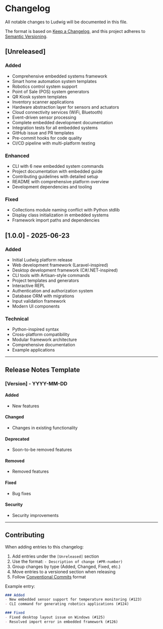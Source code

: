 # Changelog

All notable changes to Ludwig will be documented in this file.

The format is based on [Keep a Changelog](https://keepachangelog.com/en/1.0.0/),
and this project adheres to [Semantic Versioning](https://semver.org/spec/v2.0.0.html).

## [Unreleased]

### Added
- Comprehensive embedded systems framework
- Smart home automation system templates
- Robotics control system support
- Point of Sale (POS) system generators
- QR Kiosk system templates
- Inventory scanner applications
- Hardware abstraction layer for sensors and actuators
- Cloud connectivity services (WiFi, Bluetooth)
- Event-driven sensor processing
- Complete embedded development documentation
- Integration tests for all embedded systems
- GitHub issue and PR templates
- Pre-commit hooks for code quality
- CI/CD pipeline with multi-platform testing

### Enhanced
- CLI with 6 new embedded system commands
- Project documentation with embedded guide
- Contributing guidelines with detailed setup
- README with comprehensive platform overview
- Development dependencies and tooling

### Fixed
- Collections module naming conflict with Python stdlib
- Display class initialization in embedded systems
- Framework import paths and dependencies

## [1.0.0] - 2025-06-23

### Added
- Initial Ludwig platform release
- Web development framework (Laravel-inspired)
- Desktop development framework (C#/.NET-inspired)
- CLI tools with Artisan-style commands
- Project templates and generators
- Interactive REPL
- Authentication and authorization system
- Database ORM with migrations
- Input validation framework
- Modern UI components

### Technical
- Python-inspired syntax
- Cross-platform compatibility
- Modular framework architecture
- Comprehensive documentation
- Example applications

---

## Release Notes Template

### [Version] - YYYY-MM-DD

#### Added
- New features

#### Changed
- Changes in existing functionality

#### Deprecated
- Soon-to-be removed features

#### Removed
- Removed features

#### Fixed
- Bug fixes

#### Security
- Security improvements

---

## Contributing

When adding entries to this changelog:

1. Add entries under the `[Unreleased]` section
2. Use the format: `- Description of change (#PR-number)`
3. Group changes by type (Added, Changed, Fixed, etc.)
4. Move entries to a versioned section when releasing
5. Follow [Conventional Commits](https://www.conventionalcommits.org/) format

Example entry:
```markdown
### Added
- New embedded sensor support for temperature monitoring (#123)
- CLI command for generating robotics applications (#124)

### Fixed
- Fixed desktop layout issue on Windows (#125)
- Resolved import error in embedded framework (#126)
```
